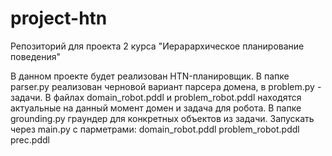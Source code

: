 # project-htn
Репозиторий для проекта 2 курса "Иерарархическое планирование поведения"

В данном проекте будет реализован HTN-планировщик. 
В папке parser.py реализован черновой вариант парсера домена, в problem.py - задачи. 
В файлах domain_robot.pddl и problem_robot.pddl находятся актуальные на данный момент домен и задача для робота.
В папке grounding.py граундер для конкретных объектов из задачи.
Запускать через main.py с парметрами: domain_robot.pddl problem_robot.pddl prec.pddl

